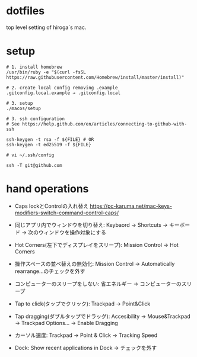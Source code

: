 # dotfiles
top level setting of hiroga`s mac.

# setup
```
# 1. install homebrew
/usr/bin/ruby -e "$(curl -fsSL https://raw.githubusercontent.com/Homebrew/install/master/install)"

# 2. create local config removing .example
.gitconfig.local.example → .gitconfig.local

# 3. setup
./macos/setup

# 3. ssh configuration
# See https://help.github.com/en/articles/connecting-to-github-with-ssh

ssh-keygen -t rsa -f ${FILE} # OR
ssh-keygen -t ed25519 -f ${FILE}

# vi ~/.ssh/config

ssh -T git@github.com
```

# hand operations
* Caps lockとControlの入れ替え
https://pc-karuma.net/mac-keys-modifiers-switch-command-control-caps/

* 同じアプリ内でウィンドウを切り替え: Keybaord → Shortcuts → キーボード → 次のウィンドウを操作対象にする
* Hot Corners(左下でディスプレイをスリープ): Mission Control → Hot Corners
* 操作スペースの並べ替えの無効化: Mission Control → Automatically rearrange...のチェックを外す
* コンピューターのスリープをしない: 省エネルギー → コンピューターのスリープ
* Tap to click(タップでクリック): Trackpad → Point&Click
* Tap dragging(ダブルタップでドラッグ): Accesibility → Mouse&Trackpad → Trackpad Options... → Enable Dragging
* カーソル速度: Trackpad → Point & Click → Tracking Speed
* Dock: Show recent applications in Dock → チェックを外す
